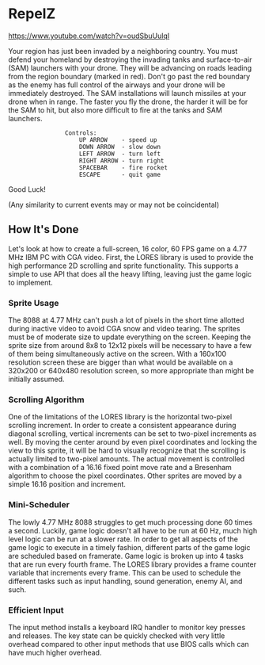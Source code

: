# RepelZ

https://www.youtube.com/watch?v=oudSbuUulqI

 Your region has just been invaded by a neighboring country. You must defend
 your homeland by destroying the invading tanks and surface-to-air (SAM)
 launchers with your drone. They will be advancing on roads leading from the
 region boundary (marked in red). Don't go past the red boundary as the enemy
 has full control of the airways and your drone will be immediately destroyed.
 The SAM installations will launch missiles at your drone when in range. The
 faster you fly the drone, the harder it will be for the SAM to hit, but also
 more difficult to fire at the tanks and SAM launchers.

                    Controls:
                        UP ARROW    - speed up
                        DOWN ARROW  - slow down
                        LEFT ARROW  - turn left
                        RIGHT ARROW - turn right
                        SPACEBAR    - fire rocket
                        ESCAPE      - quit game

Good Luck!

(Any similarity to current events may or may not be coincidental)

## How It's Done

Let's look at how to create a full-screen, 16 color, 60 FPS game on a 4.77 MHz
IBM PC with CGA video. First, the LORES library is used to provide the high performance
2D scrolling and sprite functionality. This supports a simple to use API that
does all the heavy lifting, leaving just the game logic to implement.

### Sprite Usage

The 8088 at 4.77 MHz can't push a lot of pixels in the short time allotted during
inactive video to avoid CGA snow and video tearing. The sprites must be of moderate
size to update everything on the screen. Keeping the sprite size from around 8x8
to 12x12 pixels will be necessary to have a few of them being simultaneously active
on the screen. With a 160x100 resolution screen these are bigger than what would
be available on a 320x200 or 640x480 resolution screen, so more appropriate than
might be initially assumed.

### Scrolling Algorithm

One of the limitations of the LORES library is the horizontal two-pixel
scrolling increment. In order to create a consistent appearance during diagonal
scrolling, vertical increments can be set to two-pixel increments as well. By
moving the center around by even pixel coordinates and locking the view to this
sprite, it will be hard to visually recognize that the scrolling is actually
limited to two-pixel amounts. The actual movement is controlled with a combination
of a 16.16 fixed point move rate and a Bresenham algorithm to choose the pixel
coordinates. Other sprites are moved by a simple 16.16 position and increment.

### Mini-Scheduler

The lowly 4.77 MHz 8088 struggles to get much processing done 60 times a second.
Luckily, game logic doesn't all have to be run at 60 Hz, much high level logic
can be run at a slower rate. In order to get all aspects of the game logic to
execute in a timely fashion, different parts of the game logic are scheduled
based on framerate. Game logic is broken up into 4 tasks that are run every
fourth frame. The LORES library provides a frame counter variable that increments
every frame. This can be used to schedule the different tasks such as input
handling, sound generation, enemy AI, and such.

### Efficient Input

The input method installs a keyboard IRQ handler to monitor key presses and
releases. The key state can be quickly checked with very little overhead compared
to other input methods that use BIOS calls which can have much higher overhead.

